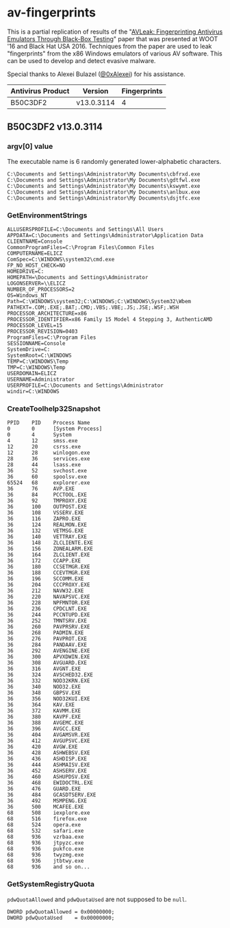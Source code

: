 # av-fingerprints

This is a partial replication of results of the "[AVLeak:
Fingerprinting Antivirus Emulators Through Black-Box Testing](https://www.usenix.org/system/files/conference/woot16/woot16-paper-blackthorne_update.pdf)" paper that was presented at WOOT '16 and Black Hat USA 2016. Techniques from the paper are used to leak "fingerprints" from the x86 Windows emulators of various AV software. This can be used to develop and detect evasive malware.

Special thanks to Alexei Bulazel ([@0xAlexei](https://twitter.com/0xAlexei)) for his assistance.

| Antivirus Product | Version | Fingerprints |
|:------------------|:-------:|:-------------|
| B50C3DF2 | v13.0.3114 | 4 |

## B50C3DF2 v13.0.3114

### argv[0] value

The executable name is 6 randomly generated lower-alphabetic characters.

```
C:\Documents and Settings\Administrator\My Documents\cbfrxd.exe
C:\Documents and Settings\Administrator\My Documents\gdtfwl.exe
C:\Documents and Settings\Administrator\My Documents\kswymt.exe
C:\Documents and Settings\Administrator\My Documents\anlbux.exe
C:\Documents and Settings\Administrator\My Documents\dsjtfc.exe
```

### GetEnvironmentStrings

```
ALLUSERSPROFILE=C:\Documents and Settings\All Users
APPDATA=C:\Documents and Settings\Administrator\Application Data
CLIENTNAME=Console
CommonProgramFiles=C:\Program Files\Common Files
COMPUTERNAME=ELICZ
ComSpec=C:\WINDOWS\system32\cmd.exe
FP_NO_HOST_CHECK=NO
HOMEDRIVE=C:
HOMEPATH=\Documents and Settings\Administrator
LOGONSERVER=\\ELICZ
NUMBER_OF_PROCESSORS=2
OS=Windows_NT
Path=C:\WINDOWS\system32;C:\WINDOWS;C:\WINDOWS\System32\Wbem
PATHEXT=.COM;.EXE;.BAT;.CMD;.VBS;.VBE;.JS;.JSE;.WSF;.WSH
PROCESSOR_ARCHITECTURE=x86
PROCESSOR_IDENTIFIER=x86 Family 15 Model 4 Stepping 3, AuthenticAMD
PROCESSOR_LEVEL=15
PROCESSOR_REVISION=0403
ProgramFiles=C:\Program Files
SESSIONNAME=Console
SystemDrive=C:
SystemRoot=C:\WINDOWS
TEMP=C:\WINDOWS\Temp
TMP=C:\WINDOWS\Temp
USERDOMAIN=ELICZ
USERNAME=Administrator
USERPROFILE=C:\Documents and Settings\Administrator
windir=C:\WINDOWS
```

### CreateToolhelp32Snapshot

```
PPID    PID    Process Name
0       0      [System Process]
0       4      System
4       12     smss.exe
12      20     csrss.exe
12      28     winlogon.exe
28      36     services.exe
28      44     lsass.exe
36      52     svchost.exe
36      60     spoolsv.exe
65524   68     explorer.exe
36      76     AVP.EXE
36      84     PCCTOOL.EXE
36      92     TMPROXY.EXE
36      100    OUTPOST.EXE
36      108    VSSERV.EXE
36      116    ZAPRO.EXE
36      124    REALMON.EXE
36      132    VETMSG.EXE
36      140    VETTRAY.EXE
36      148    ZLCLIENTE.EXE
36      156    ZONEALARM.EXE
36      164    ZLCLIENT.EXE
36      172    CCAPP.EXE
36      180    CCSETMGR.EXE
36      188    CCEVTMGR.EXE
36      196    SCCOMM.EXE
36      204    CCCPROXY.EXE
36      212    NAVW32.EXE
36      220    NAVAPSVC.EXE
36      228    NPFMNTOR.EXE
36      236    CPDCLNT.EXE
36      244    PCCNTUPD.EXE
36      252    TMNTSRV.EXE
36      260    PAVPRSRV.EXE
36      268    PADMIN.EXE
36      276    PAVPROT.EXE
36      284    PANDAAV.EXE
36      292    AVENGINE.EXE
36      300    APVXDWIN.EXE
36      308    AVGUARD.EXE
36      316    AVGNT.EXE
36      324    AVSCHED32.EXE
36      332    NOD32KRN.EXE
36      340    NOD32.EXE
36      348    GBPSV.EXE
36      356    NOD32KUI.EXE
36      364    KAV.EXE
36      372    KAVMM.EXE
36      380    KAVPF.EXE
36      388    AVGEMC.EXE
36      396    AVGCC.EXE
36      404    AVGAMSVR.EXE
36      412    AVGUPSVC.EXE
36      420    AVGW.EXE
36      428    ASHWEBSV.EXE
36      436    ASHDISP.EXE
36      444    ASHMAISV.EXE
36      452    ASHSERV.EXE
36      460    ASHUPDSV.EXE
36      468    EWIDOCTRL.EXE
36      476    GUARD.EXE
36      484    GCASDTSERV.EXE
36      492    MSMPENG.EXE
36      500    MCAFEE.EXE
68      508    iexplore.exe
68      516    firefox.exe
68      524    opera.exe
68      532    safari.exe
68      936    vzrbaa.exe
68      936    jtpyzc.exe
68      936    pukfco.exe
68      936    twyzmg.exe
68      936    jtbtwy.exe
68      936    and so on...
```

### GetSystemRegistryQuota

`pdwQuotaAllowed` and `pdwQuotaUsed` are not supposed to be `null`.

```
DWORD pdwQuotaAllowed = 0x00000000;
DWORD pdwQuotaUsed    = 0x00000000;
```
